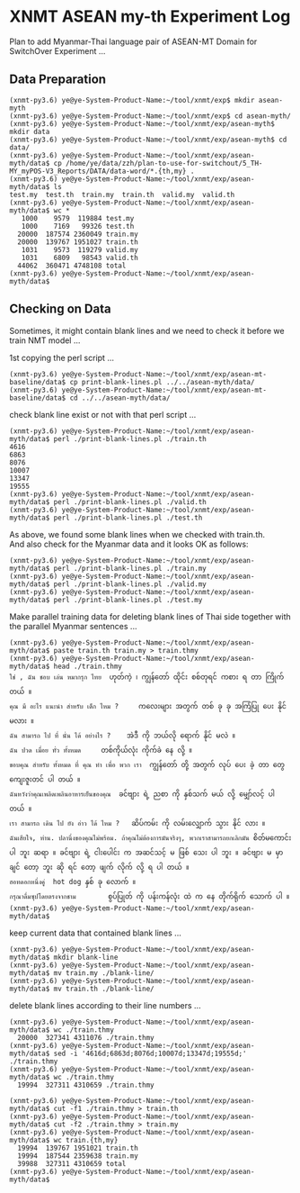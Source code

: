 # XNMT ASEAN my-th Experiment Log

Plan to add Myanmar-Thai language pair of ASEAN-MT Domain for SwitchOver Experiment ...  

## Data Preparation

```
(xnmt-py3.6) ye@ye-System-Product-Name:~/tool/xnmt/exp$ mkdir asean-myth
(xnmt-py3.6) ye@ye-System-Product-Name:~/tool/xnmt/exp$ cd asean-myth/
(xnmt-py3.6) ye@ye-System-Product-Name:~/tool/xnmt/exp/asean-myth$ mkdir data
(xnmt-py3.6) ye@ye-System-Product-Name:~/tool/xnmt/exp/asean-myth$ cd data/
(xnmt-py3.6) ye@ye-System-Product-Name:~/tool/xnmt/exp/asean-myth/data$ cp /home/ye/data/zzh/plan-to-use-for-switchout/5_TH-MY_myPOS-V3_Reports/DATA/data-word/*.{th,my} .
(xnmt-py3.6) ye@ye-System-Product-Name:~/tool/xnmt/exp/asean-myth/data$ ls
test.my  test.th  train.my  train.th  valid.my  valid.th
(xnmt-py3.6) ye@ye-System-Product-Name:~/tool/xnmt/exp/asean-myth/data$ wc *
   1000    9579  119884 test.my
   1000    7169   99326 test.th
  20000  187574 2360049 train.my
  20000  139767 1951027 train.th
   1031    9573  119279 valid.my
   1031    6809   98543 valid.th
  44062  360471 4748108 total
(xnmt-py3.6) ye@ye-System-Product-Name:~/tool/xnmt/exp/asean-myth/data$
```

## Checking on Data

Sometimes, it might contain blank lines and we need to check it before we train NMT model ...  

1st copying the perl script ...  

```
(xnmt-py3.6) ye@ye-System-Product-Name:~/tool/xnmt/exp/asean-mt-baseline/data$ cp print-blank-lines.pl ../../asean-myth/data/
(xnmt-py3.6) ye@ye-System-Product-Name:~/tool/xnmt/exp/asean-mt-baseline/data$ cd ../../asean-myth/data/
```

check blank line exist or not with that perl script ...  

```
(xnmt-py3.6) ye@ye-System-Product-Name:~/tool/xnmt/exp/asean-myth/data$ perl ./print-blank-lines.pl ./train.th
4616
6863
8076
10007
13347
19555
(xnmt-py3.6) ye@ye-System-Product-Name:~/tool/xnmt/exp/asean-myth/data$ perl ./print-blank-lines.pl ./valid.th
(xnmt-py3.6) ye@ye-System-Product-Name:~/tool/xnmt/exp/asean-myth/data$ perl ./print-blank-lines.pl ./test.th
```

As above, we found some blank lines when we checked with train.th.  
And also check for the Myanmar data and it looks OK as follows:  

```
(xnmt-py3.6) ye@ye-System-Product-Name:~/tool/xnmt/exp/asean-myth/data$ perl ./print-blank-lines.pl ./train.my
(xnmt-py3.6) ye@ye-System-Product-Name:~/tool/xnmt/exp/asean-myth/data$ perl ./print-blank-lines.pl ./valid.my
(xnmt-py3.6) ye@ye-System-Product-Name:~/tool/xnmt/exp/asean-myth/data$ perl ./print-blank-lines.pl ./test.my
```

Make parallel training data for deleting blank lines of Thai side together with the parallel Myanmar sentences ...  

```
(xnmt-py3.6) ye@ye-System-Product-Name:~/tool/xnmt/exp/asean-myth/data$ paste train.th train.my > train.thmy
(xnmt-py3.6) ye@ye-System-Product-Name:~/tool/xnmt/exp/asean-myth/data$ head ./train.thmy
ใช่ , ฉัน ชอบ เล่น หมากรุก ไทย  ဟုတ်ကဲ့ ၊ ကျွန်တော် ထိုင်း စစ်တုရင် ကစား ရ တာ ကြိုက် တယ် ။
คุณ มี อะไร แนะนำ สำหรับ เด็ก ไหม ?     ကလေးများ အတွက် တစ် ခု ခု အကြံပြု ပေး နိုင် မလား ။
ฉัน สามารถ ไป ที่ นั่น ได้ อย่างไร ?    အဲဒီ ကို ဘယ်လို ရောက် နိုင် မလဲ ။
ฉัน ปวด เมื่อย ทั่ว ทั้งหมด     တစ်ကိုယ်လုံး ကိုက်ခဲ နေ လို့ ။
ขอบคุณ สำหรับ ทั้งหมด ที่ คุณ ทำ เพื่อ พวก เรา  ကျွန်တော် တို့ အတွက် လုပ် ပေး ခဲ့ တာ တွေ ကျေးဇူးတင် ပါ တယ် ။
ฉันหวังว่าคุณเพลิดเพลินอาหารเย็นของคุณ  ခင်ဗျား ရဲ့ ညစာ ကို နှစ်သက် မယ် လို့ မျှော်လင့် ပါ တယ် ။
เรา สามารถ เดิน ไป ยัง อ่าว ได้ ไหม ?   ဆိပ်ကမ်း ကို လမ်းလျှောက် သွား နိုင် လား ။
ฉันเสียใจ, ท่าน. ปลานึ่งของคุณไม่พร้อม. ถ้าคุณไม่ต้องการมันจริงๆ, พวกเราสามารถยกเลิกมัน စိတ်မကောင်း ပါ ဘူး ဆရာ ။ ခင်ဗျား ရဲ့ ငါးပေါင်း က အဆင်သင့် မ ဖြစ် သေး ပါ ဘူး ။ ခင်ဗျား မ မှာ ချင် တော့ ဘူး ဆို ရင် တော့ ဖျက် လိုက် လို့ ရ ပါ တယ် ။
ฮอทดอกหนึ่งคู่  hot dog နှစ် ခု လောက် ။
กรุณาดื่มซุปโดยตรงจากชาม        စွပ်ပြုတ် ကို ပန်းကန်လုံး ထဲ က နေ တိုက်ရိုက် သောက် ပါ ။
(xnmt-py3.6) ye@ye-System-Product-Name:~/tool/xnmt/exp/asean-myth/data$
```

keep current data that contained blank lines ...  

```
(xnmt-py3.6) ye@ye-System-Product-Name:~/tool/xnmt/exp/asean-myth/data$ mkdir blank-line
(xnmt-py3.6) ye@ye-System-Product-Name:~/tool/xnmt/exp/asean-myth/data$ mv train.my ./blank-line/
(xnmt-py3.6) ye@ye-System-Product-Name:~/tool/xnmt/exp/asean-myth/data$ mv train.th ./blank-line/
```

delete blank lines according to their line numbers ...  

```
(xnmt-py3.6) ye@ye-System-Product-Name:~/tool/xnmt/exp/asean-myth/data$ wc ./train.thmy
  20000  327341 4311076 ./train.thmy
(xnmt-py3.6) ye@ye-System-Product-Name:~/tool/xnmt/exp/asean-myth/data$ sed -i '4616d;6863d;8076d;10007d;13347d;19555d;' ./train.thmy
(xnmt-py3.6) ye@ye-System-Product-Name:~/tool/xnmt/exp/asean-myth/data$ wc ./train.thmy
  19994  327311 4310659 ./train.thmy
```

```
(xnmt-py3.6) ye@ye-System-Product-Name:~/tool/xnmt/exp/asean-myth/data$ cut -f1 ./train.thmy > train.th
(xnmt-py3.6) ye@ye-System-Product-Name:~/tool/xnmt/exp/asean-myth/data$ cut -f2 ./train.thmy > train.my
(xnmt-py3.6) ye@ye-System-Product-Name:~/tool/xnmt/exp/asean-myth/data$ wc train.{th,my}
  19994  139767 1951021 train.th
  19994  187544 2359638 train.my
  39988  327311 4310659 total
(xnmt-py3.6) ye@ye-System-Product-Name:~/tool/xnmt/exp/asean-myth/data$
```

```

```

```

```

```

```
